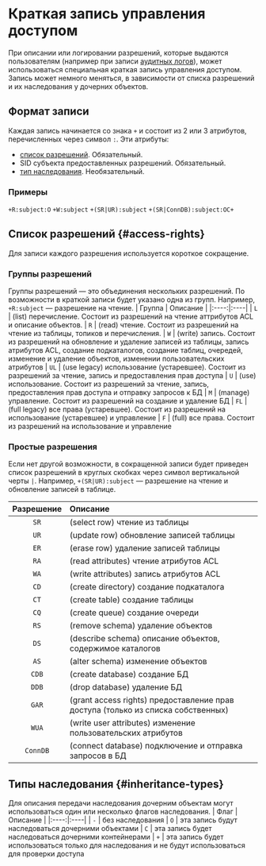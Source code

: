 # Краткая запись управления доступом
При описании или логировании разрешений, которые выдаются пользователям (например при записи [аудитных логов](./audit-log.md)), может использоваться специальная краткая запись управления доступом. Запись может немного меняться, в зависимости от списка разрешений и их наследования у дочерних объектов.

## Формат записи

Каждая запись начинается со знака `+` и состоит из 2 или 3 атрибутов, перечисленных через символ `:`.
Эти атрибуты:
- [список разрешений](#access-rights). Обязательный.
- SID субъекта предоставленных разрешений. Обязательный.
- [тип наследования](#inheritance-types). Необязательный.

### Примеры
`+R:subject:O`
`+W:subject`
`+(SR|UR):subject`
`+(SR|ConnDB):subject:OC+`

## Список разрешений {#access-rights}

Для записи каждого разрешения используется короткое сокращение.

### Группы разрешений
Группы разрешений — это объединения нескольких разрешений. По возможности в краткой записи будет указано одна из групп.
Например, `+R:subject` — разрешение на чтение.
| Группа | Описание |
|:----:|:----|
| `L` | (list) перечисление. Состоит из разрешений на чтение аттрибутов ACL и описание объектов.
| `R` | (read) чтение. Состоит из разрешений на чтение из таблицы, топиков и перечисления.
| `W` | (write) запись. Состоит из разрешений на обновление и удаление записей из таблицы, запись атрибутов ACL, создание подкаталогов, создание таблиц, очередей, изменение и удаление объектов, изменении пользовательских атрибутов
| `UL` | (use legacy) использование (устаревшее). Состоит из разрешений за чтение, запись и предоставления прав доступа
| `U` | (use) использование. Состоит из разрешений за чтение, запись, предоставления прав доступа и отправку запросов к БД
| `M` | (manage) управление. Состоит из разрешений на создание и удаление БД
| `FL` | (full legacy) все права (устаревшее). Состоит из разрешений на использование (устаревшее) и управление
| `F` | (full) все права. Состоит из разрешений на использование и управление

### Простые разрешения
Если нет другой возможности, в сокращенной записи будет приведен список разрешений в круглых скобках через символ вертикальной черты `|`.
Например, `+(SR|UR):subject` — разрешение на чтение и обновление записей в таблице.

| Разрешение | Описание |
|:----:|:----|
| `SR` | (select row) чтение из таблицы
| `UR` | (update row) обновление записей таблицы
| `ER` | (erase row) удаление записей таблицы
| `RA` | (read attributes) чтение атрибутов ACL
| `WA` | (write attributes) запись атрибутов ACL
| `CD` | (create directory) создание подкаталога
| `CT` | (create table) создание таблицы
| `CQ` | (create queue) создание очереди
| `RS` | (remove schema) удаление объектов
| `DS` | (describe schema) описание объектов, содержимое каталогов
| `AS` | (alter schema) изменение объектов
| `CDB` | (create database) создание БД
| `DDB` | (drop database) удаление БД
| `GAR` | (grant access rights) предоставление прав доступа (только из списка собственных)
| `WUA` | (write user attributes) изменение пользовательских атрибутов
| `ConnDB` | (connect database) подключение и отправка запросов в БД

## Типы наследования {#inheritance-types}

Для описания передачи наследования дочерним объектам могут использоваться один или несколько флагов наследования.
| Флаг | Описание |
|:----:|:----|
| `-` | без наследования
| `O` | эта запись будут наследоваться дочерними объектами
| `C` | эта запись будет наследоваться дочерними контейнерами
| `+` | эта запись будет использоваться только для наследования и не будут использоваться для проверки доступа
